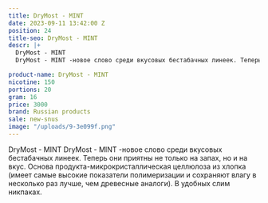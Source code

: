 ```yaml
---
title: DryMost - MINT
date: 2023-09-11 13:42:00 Z
position: 24
title-seo: DryMost - MINT
descr: |+
  DryMost - MINT
  DryMost - MINT -новое слово среди вкусовых бестабачных линеек. Теперь они приятны не только на запах, но и на вкус. Основа продукта-микрокристаллическая целлюлоза из хлопка (имеет самые высокие показатели полимеризации и сохраняют влагу в несколько раз лучше, чем древесные аналоги). В удобных слим никпаках.

product-name: DryMost - MINT
nicotine: 150
portions: 20
gram: 16
price: 3000
brand: Russian products
sale: new-snus
image: "/uploads/9-3e099f.png"
---
```


DryMost - MINT
DryMost - MINT -новое слово среди вкусовых бестабачных линеек. Теперь они приятны не только на запах, но и на вкус. Основа продукта-микрокристаллическая целлюлоза из хлопка (имеет самые высокие показатели полимеризации и сохраняют влагу в несколько раз лучше, чем древесные аналоги). В удобных слим никпаках.

